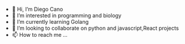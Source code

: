 - 👋 Hi, I’m Diego Cano
- 👀 I’m interested in programming and biology
- 🌱 I’m currently learning Golang
- 💞️ I’m looking to collaborate on python and javascript,React projects
- 📫 How to reach me ...

<!---
d782/d782 is a ✨ special ✨ repository because its `README.md` (this file) appears on your GitHub profile.
You can click the Preview link to take a look at your changes.
--->
